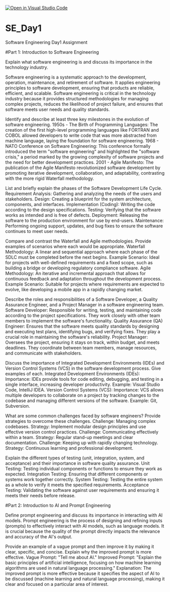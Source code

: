 [![Open in Visual Studio Code](https://classroom.github.com/assets/open-in-vscode-2e0aaae1b6195c2367325f4f02e2d04e9abb55f0b24a779b69b11b9e10269abc.svg)](https://classroom.github.com/online_ide?assignment_repo_id=15570862&assignment_repo_type=AssignmentRepo)
# SE_Day1
Software Engineering Day1 Assignment

#Part 1: Introduction to Software Engineering

Explain what software engineering is and discuss its importance in the technology industry.

Software engineering is a systematic approach to the development, operation, maintenance, and retirement of software. It applies engineering principles to software development, ensuring that products are reliable, efficient, and scalable. Software engineering is critical in the technology industry because it provides structured methodologies for managing complex projects, reduces the likelihood of project failure, and ensures that software meets user needs and quality standards.

Identify and describe at least three key milestones in the evolution of software engineering.
1950s - The Birth of Programming Languages: The creation of the first high-level programming languages like FORTRAN and COBOL allowed developers to write code that was more abstracted from machine language, laying the foundation for software engineering.
1968 - NATO Conference on Software Engineering: This conference formally introduced the term "software engineering" and highlighted the "software crisis," a period marked by the growing complexity of software projects and the need for better development practices.
2001 - Agile Manifesto: The publication of the Agile Manifesto revolutionized software development by promoting iterative development, collaboration, and adaptability, contrasting with the more rigid Waterfall methodology.

List and briefly explain the phases of the Software Development Life Cycle.
Requirement Analysis: Gathering and analyzing the needs of the users and stakeholders.
Design: Creating a blueprint for the system architecture, components, and interfaces.
Implementation (Coding): Writing the code according to the design specifications.
Testing: Verifying that the software works as intended and is free of defects.
Deployment: Releasing the software to the production environment for use by end-users.
Maintenance: Performing ongoing support, updates, and bug fixes to ensure the software continues to meet user needs.

Compare and contrast the Waterfall and Agile methodologies. Provide examples of scenarios where each would be appropriate.
Waterfall Methodology:
A linear and sequential approach where each phase of the SDLC must be completed before the next begins.
Example Scenario: Ideal for projects with well-defined requirements and a fixed scope, such as building a bridge or developing regulatory compliance software.
Agile Methodology:
An iterative and incremental approach that allows for continuous feedback and adaptation throughout the development process.
Example Scenario: Suitable for projects where requirements are expected to evolve, like developing a mobile app in a rapidly changing market.

Describe the roles and responsibilities of a Software Developer, a Quality Assurance Engineer, and a Project Manager in a software engineering team.
Software Developer: Responsible for writing, testing, and maintaining code according to the project specifications. They work closely with other team members to implement the software's functionality.
Quality Assurance (QA) Engineer: Ensures that the software meets quality standards by designing and executing test plans, identifying bugs, and verifying fixes. They play a crucial role in maintaining the software's reliability.
Project Manager: Oversees the project, ensuring it stays on track, within budget, and meets deadlines. They coordinate between team members, manage resources, and communicate with stakeholders.

Discuss the importance of Integrated Development Environments (IDEs) and Version Control Systems (VCS) in the software development process. Give examples of each.
Integrated Development Environments (IDEs):
Importance: IDEs provide tools for code editing, debugging, and testing in a single interface, increasing developer productivity.
Example: Visual Studio Code, IntelliJ IDEA.
Version Control Systems (VCS):
Importance: VCS allows multiple developers to collaborate on a project by tracking changes to the codebase and managing different versions of the software.
Example: Git, Subversion.

What are some common challenges faced by software engineers? Provide strategies to overcome these challenges.
Challenge: Managing complex codebases.
Strategy: Implement modular design principles and use effective version control practices.
Challenge: Communicating effectively within a team.
Strategy: Regular stand-up meetings and clear documentation.
Challenge: Keeping up with rapidly changing technology.
Strategy: Continuous learning and professional development.

Explain the different types of testing (unit, integration, system, and acceptance) and their importance in software quality assurance.
Unit Testing: Testing individual components or functions to ensure they work as expected.
Integration Testing: Ensuring that different components or systems work together correctly.
System Testing: Testing the entire system as a whole to verify it meets the specified requirements.
Acceptance Testing: Validating the software against user requirements and ensuring it meets their needs before release.

#Part 2: Introduction to AI and Prompt Engineering


Define prompt engineering and discuss its importance in interacting with AI models.
Prompt engineering is the process of designing and refining inputs (prompts) to effectively interact with AI models, such as language models. It is crucial because the quality of the prompt directly impacts the relevance and accuracy of the AI's output.

Provide an example of a vague prompt and then improve it by making it clear, specific, and concise. Explain why the improved prompt is more effective.
Vague Prompt: "Tell me about AI."
Improved Prompt: "Explain the basic principles of artificial intelligence, focusing on how machine learning algorithms are used in natural language processing."
Explanation: The improved prompt is more effective because it specifies the aspect of AI to be discussed (machine learning and natural language processing), making it clear and focused on a particular area of interest.

